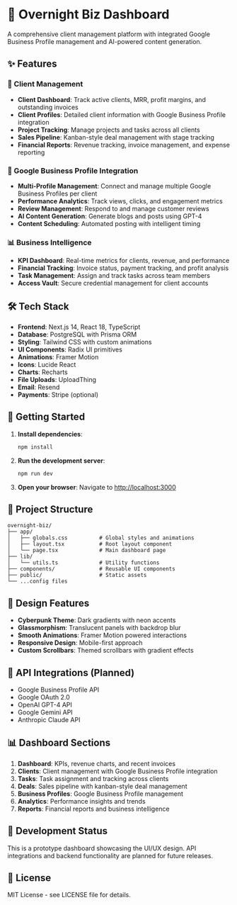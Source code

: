 # 🚀 Overnight Biz Dashboard

A comprehensive client management platform with integrated Google Business Profile management and AI-powered content generation.

## ✨ Features

### 🏢 Client Management
- **Client Dashboard**: Track active clients, MRR, profit margins, and outstanding invoices
- **Client Profiles**: Detailed client information with Google Business Profile integration
- **Project Tracking**: Manage projects and tasks across all clients
- **Sales Pipeline**: Kanban-style deal management with stage tracking
- **Financial Reports**: Revenue tracking, invoice management, and expense reporting

### 🏪 Google Business Profile Integration
- **Multi-Profile Management**: Connect and manage multiple Google Business Profiles per client
- **Performance Analytics**: Track views, clicks, and engagement metrics
- **Review Management**: Respond to and manage customer reviews
- **AI Content Generation**: Generate blogs and posts using GPT-4
- **Content Scheduling**: Automated posting with intelligent timing

### 📊 Business Intelligence
- **KPI Dashboard**: Real-time metrics for clients, revenue, and performance
- **Financial Tracking**: Invoice status, payment tracking, and profit analysis
- **Task Management**: Assign and track tasks across team members
- **Access Vault**: Secure credential management for client accounts

## 🛠️ Tech Stack

- **Frontend**: Next.js 14, React 18, TypeScript
- **Database**: PostgreSQL with Prisma ORM
- **Styling**: Tailwind CSS with custom animations
- **UI Components**: Radix UI primitives
- **Animations**: Framer Motion
- **Icons**: Lucide React
- **Charts**: Recharts
- **File Uploads**: UploadThing
- **Email**: Resend
- **Payments**: Stripe (optional)

## 🚀 Getting Started

1. **Install dependencies**:
   ```bash
   npm install
   ```

2. **Run the development server**:
   ```bash
   npm run dev
   ```

3. **Open your browser**:
   Navigate to [http://localhost:3000](http://localhost:3000)

## 📁 Project Structure

```
overnight-biz/
├── app/
│   ├── globals.css          # Global styles and animations
│   ├── layout.tsx           # Root layout component
│   └── page.tsx             # Main dashboard page
├── lib/
│   └── utils.ts             # Utility functions
├── components/              # Reusable UI components
├── public/                  # Static assets
└── ...config files
```

## 🎨 Design Features

- **Cyberpunk Theme**: Dark gradients with neon accents
- **Glassmorphism**: Translucent panels with backdrop blur
- **Smooth Animations**: Framer Motion powered interactions
- **Responsive Design**: Mobile-first approach
- **Custom Scrollbars**: Themed scrollbars with gradient effects

## 🔗 API Integrations (Planned)

- Google Business Profile API
- Google OAuth 2.0
- OpenAI GPT-4 API
- Google Gemini API
- Anthropic Claude API

## 📊 Dashboard Sections

1. **Dashboard**: KPIs, revenue charts, and recent invoices
2. **Clients**: Client management with Google Business Profile integration
3. **Tasks**: Task assignment and tracking across clients
4. **Deals**: Sales pipeline with kanban-style deal management
5. **Business Profiles**: Google Business Profile management
6. **Analytics**: Performance insights and trends
7. **Reports**: Financial reports and business intelligence

## 🚧 Development Status

This is a prototype dashboard showcasing the UI/UX design. API integrations and backend functionality are planned for future releases.

## 📝 License

MIT License - see LICENSE file for details. 